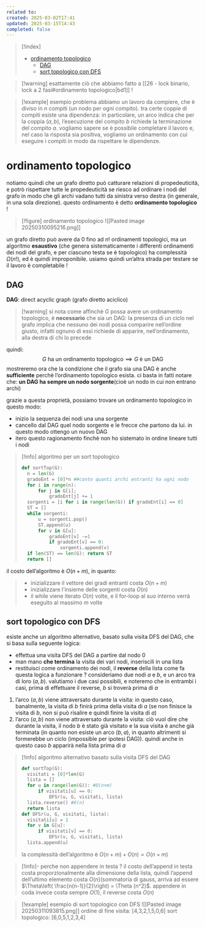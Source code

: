 ```yaml
---
related to: 
created: 2025-03-02T17:41
updated: 2025-03-15T14:43
completed: false
---
```

>[!index]
>- [ordinamento topologico](#ordinamento%20topologico)
>	- [DAG](#DAG)
>	- [sort topologico con DFS](#sort%20topologico%20con%20DFS)

>[!warning] esattamente ciò che abbiamo fatto a [[26 - lock binario, lock a 2 fasi#ordinamento topologico|bd1]] ! 

>[!example] esempio problema
>abbiamo un lavoro da compiere, che è diviso in $n$ compiti (un nodo per ogni compito). tra certe coppie di compiti esiste una dipendenza: in particolare, un arco indica che per la coppia $(a,b)$, l’esecuzione del compito $b$ richiede la terminazione del compito $a$.
vogliamo sapere se è possibile completare il lavoro e, nel caso la risposta sia positiva, vogliamo un ordinamento con cui eseguire i compiti in modo da rispettare le dipendenze.
# ordinamento topologico
notiamo quindi che un grafo diretto può catturare relazioni di propedeuticità, e potrò rispettare tutte le propedeuticità se riesco ad ordinare i nodi del grafo in modo che gli archi vadano tutti da sinistra verso destra (in generale, in una sola direzione). questo ordinamento è detto **ordinamento topologico** !
>[!figure] ordinamento topologico
![[Pasted image 20250310095216.png]]

un grafo diretto può avere da $0$ fino ad $n!$ ordinamenti topologici, ma un algoritmo **esaustivo** (che genera sistematicamente i differenti ordinamenti dei nodi del grafo, e per ciascuno testa se è topologico) ha complessità $\Omega (n!)$, ed è quindi improponibile.
usiamo quindi un’altra strada per testare se il lavoro è completabile !
## DAG
**DAG**: direct acyclic graph (grafo diretto aciclico)
>[!warning] si nota come affinchè $G$ possa avere un ordinamento topologico, è **necessario** che sia un DAG:
>la presenza di un ciclo nel grafo implica che nessuno dei nodi possa comparire nell’ordine giusto, infatti ognuno di essi richiede di apparire, nell’ordinamento, alla destra di chi lo precede

quindi:
$$
G \text{ ha un ordinamento topologico} \implies G \text{ è un DAG}
$$
mostreremo ora che la condizione che il grafo sia una DAG è anche **sufficiente** perchè l’ordinamento topologico esista. ci basta in fatti notare che:
**un DAG ha sempre un nodo sorgente**(cioè un nodo in cui non entrano archi)

grazie a questa proprietà, possiamo trovare un ordinamento topologico in questo modo:
- inizio la sequenza dei nodi una una sorgente
- cancello dal DAG quel nodo sorgente e le frecce che partono da lui. in questo modo ottengo un nuovo DAG
- itero questo ragionamento finchè non ho sistemato in ordine lineare tutti i nodi
>[!info] algoritmo per un sort topologico
>```python
>def sortTop(G):
>	n = len(G)
>	gradoEnt = [0]*n ##conto quanti archi entranti ha ogni nodo
>	for i in range(n):
>		for j in G[i];
>			gradoEnt[j] += 1
>	sorgenti = [i for i in range(len(G)) if gradoEnt[i] == 0]
>	ST = []
>	while sorgenti:
>		u = sorgenti.pop()
>		ST.append(u)
>		for v in G[u]:
>			gradoEnt[v] -=1
>			if gradoEnt[v] == 0:
>				sorgenti.append(v)	
>	if len(ST) == len(G): return ST
>	return []
>```
il costo dell’algoritmo è $O(n+m)$, in quanto:
>- inizializzare il vettore dei gradi entranti costa $O(n+m)$
>- inizializzare l’insieme delle sorgenti costa $O(n)$ 
 >- il while viene iterato $O(n)$ volte,  e il for-loop al suo interno verrà eseguito al massimo $m$ volte

## sort topologico con DFS
esiste anche un algoritmo alternativo, basato sulla visita DFS del DAG, che si basa sulla seguente logica:
- effettua una visita DFS del DAG a partire dal nodo 0
- man mano **che termina** la visita dei vari nodi, inseriscili in una lista
- restituisci come ordinamento dei nodi, il **reverse** della lista
come fa questa logica a funzionare ?
consideriamo due nodi $a$ e $b$, e un arco tra di loro $(a,b)$. valutiamo i due casi possibili, e noteremo che in entrambi i casi, prima di effettuare il reverse, $b$ si troverà prima di $a$ 
1. l’arco $(a,b)$ viene attraversato durante la visita: in questo caso, banalmente, la visita di $b$ finirà prima della visita di $a$ (se non finisce la visita di $b$, non si può risalire e quindi finire la visita di $a$)
2. l’arco $(a,b)$ non viene attraversato durante la visita: ciò vuol dire che durante la visita, il nodo $b$ è stato già visitato e la sua visita è anche già terminata (in quanto non esiste un arco $(b,a)$, in quanto altrimenti si formerebbe un ciclo (impossible per ipotesi DAG)). quindi anche in questo caso $b$ apparirà nella lista prima di $a$
>[!info] algoritmo alternativo basato sulla visita DFS del DAG
>```python
>def sortTop(G):
>	visitati = [0]*len(G)
>	lista = []
>	for u in range(len(G)): #O(n+m)
>		if visitati[u] == 0:
>			DFSr(u, G, visitati, lista)
>	lista.reverse() #O(n)
>	return lista
>def DFSr(u, G, visitati, lista):
>	visitati[u] = 1
>	for v in G[u]:
>		if visitati[v] == 0:
>			DFSr(v, G, visitati, lista)
>	lista.append(u)
>```
>la complessità dell’algoritmo è $O(n+m) + O(n) = O(n+m)$

>[!info]- perche non appendere in testa ?
>il costo dell’append in testa costa proporzionalmente alla dimensione della lista, quindi l’append dell’ultimo elemento costa $O(n)$(sommatoria di gauss, arriva ad essere $\Theta\left( \frac{n(n-1)}{2}\right) = \Theta (n^2)$. appendere in coda invece costa sempre $O(1)$, il reverse costa $O(n)$

>[!example] esempio di sort topologico con DFS
![[Pasted image 20250311093815.png]]
ordine di fine visita: [4,3,2,1,5,0,6]
sort topologico: [6,0,5,1,2,3,4]
